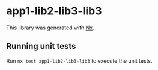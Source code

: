 # app1-lib2-lib3-lib3

This library was generated with [Nx](https://nx.dev).

## Running unit tests

Run `nx test app1-lib2-lib3-lib3` to execute the unit tests.
